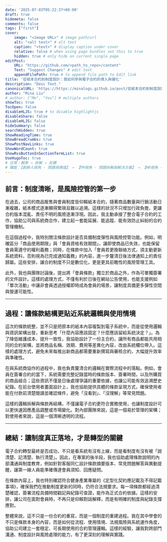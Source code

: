 ```yaml
---
date: '2025-07-03T05:22:37+08:00'
draft: true
hidemeta: false
comments: false
tags: ["first"]
cover:
    image: "<image URL>" # image path/url
    alt: "<alt text>" # alt text
    caption: "<text>" # display caption under cover
    relative: false # when using page bundles set this to true
    hidden: true # only hide on current single page
editPost:
    URL: "https://github.com/<path_to_repo>/content"
    Text: "Suggest Changes" # edit text
    appendFilePath: true # to append file path to Edit link
title: '從紙本合約到制度設計：我如何參與電子合約的導入與優化'
description: "Desc Text."
canonicalURL: 'https://https://minalogs.github.io/post/從紙本合約到制度設計：我如何參與電子合約的導入與優化'
author: "Mina Liu"
# author: ["Me", "You"] # multiple authors
showToc: true
TocOpen: false
disableHLJS: true # to disable highlightjs
disableShare: false
disableHLJS: false
hideSummary: false
searchHidden: true
ShowReadingTime: true
ShowBreadCrumbs: true
ShowPostNavLinks: true
ShowWordCount: true
ShowRssButtonInSectionTermList: true
UseHugoToc: true
# 日常：願景 → 拆解 → 反饋
# 職能：【創辦人視角 - 問題與價值】 → 【PM視角 - 問題拆解與解決方案】 → 【HR視角 - 成果與效益】
---
```


## 前言：制度清晰，是風險控管的第一步

在過去，公司的商品販售與會員制度皆仰賴紙本合約，隨著商品數量與行銷活動日漸複雜，紙本模式逐漸顯得繁瑣且難以追溯。這樣的狀況不只增加行政負擔，更讓合約版本混亂、責任不明的風險逐漸浮現。因此，我主動承接了整合電子合約的工作，協助公司與系統商合作，建立起一套能延展、能追蹤、能有效防止糾紛的合約管理機制。

在這個過程中，我特別關注條款設計是否具備制度彈性與風險控管功能。例如，明確區分「商品使用期限」與「會員資格有效期間」，讓即使商品已失效，也能保留會員需遵守的權利義務；同時，在條款中加入「會員若更換聯絡方式，須主動更新系統資料，否則視為已完成通知義務」的內容，進一步釐清日後法律通知上的責任歸屬。這些安排，讓合約制度不只是數位化，更是更具前瞻性的風險管理工具。

此外，我也與團隊討論後，提出將「會員條款」獨立於商品之外，作為可單獨簽署的文件設計。這樣的處理方式，不僅有利於日後在網站公告使用，也能支援例如「單次活動」中讓非會員透過授權即時成為會員的場景，讓制度具備更多彈性空間與營運可能性。

---

## 過程：讓條款結構更貼近系統邏輯與使用情境

這次的條款統整，並不只是把原本的紙本內容複製到電子系統中，而是從使用邏輯與資訊架構出發，重新思考「什麼內容應該固定？什麼應該留給系統決定？」。為了降低維護成本、提升一致性，我協助設計了一份主合約，讓所有商品都能共用相同的合約架構，並將商品名稱、效期、費用等差異化內容，改由系統欄位帶入。這樣的處理方式，避免未來每推出新商品都需要重新撰寫與審核合約，大幅提升效率與準確性。

在與系統商協作的過程中，我也負責釐清合約邏輯在實際流程中的落點。例如，會員在簽署合約的當下，系統需要完整記錄當時的條款版本、簽署時間，以及所購買的商品組合；這些資訊不僅是日後處理爭議的重要依據，也讓公司能有效追溯歷史紀錄。在前台使用者畫面設計上，我也協助提供具體的條款呈現方式，確保使用者能在付款前清楚閱讀並確認條件，避免「沒看到」、「沒理解」等常見問題。

這樣的邏輯拆解與條款再結構，不僅讓電子合約更符合實務使用，也讓制度設計可以更快速因應產品調整或市場變化。對內部團隊來說，這是一個易於管理的架構；對使用者來說，這是一個清晰透明的流程。

---

## 總結：讓制度真正落地，才是轉型的關鍵

電子合約轉型最終是否成功，不只是看系統有沒有上線，而是看制度有沒有被「說清楚、記清楚、執行清楚」。因此，在專案的後半段，我也協助處理條款說明的內部溝通與制度教育，例如針對客服同仁設計條款摘要版本、常見問題解答與異動提醒，讓第一線人員能準確傳達會員須知、回應疑問。

在條款內容上，我也特別確認符合健身產業專屬的《定型化契約應記載及不得記載事項》，確保我們在推動制度更新的同時，仍符合法規要求。每一項條款都經過清楚確認，簽署流程具備時間戳記與紀錄可查證，能作為正式合約依據。這樣的安排，讓公司在面對會員時，不再只是仰賴對話解釋，而是有明確的制度與紀錄支撐應對。

整體來說，這不只是一份合約的重寫，而是一個制度的重建過程。我在其中學會的不只是條款本身的內容，而是如何從流程、使用情境、法規風險與系統運作角度，協助公司建立一套穩定、可長期使用的合約管理邏輯。這樣的經驗，讓我對跨部門溝通、制度設計與風險處理的能力，有了更深刻的理解與實踐。
